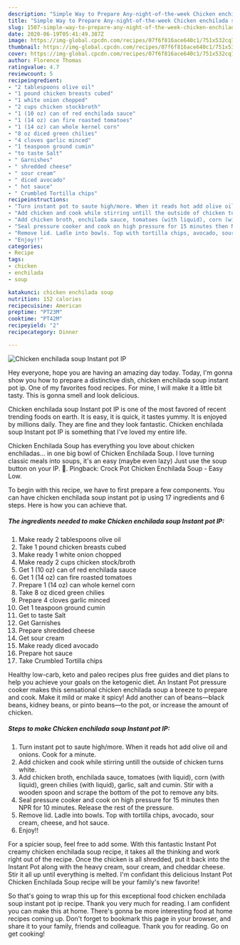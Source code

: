 ```yaml
---
description: "Simple Way to Prepare Any-night-of-the-week Chicken enchilada soup Instant pot IP"
title: "Simple Way to Prepare Any-night-of-the-week Chicken enchilada soup Instant pot IP"
slug: 1507-simple-way-to-prepare-any-night-of-the-week-chicken-enchilada-soup-instant-pot-ip
date: 2020-06-19T05:41:49.387Z
image: https://img-global.cpcdn.com/recipes/07f6f816ace640c1/751x532cq70/chicken-enchilada-soup-instant-pot-ip-recipe-main-photo.jpg
thumbnail: https://img-global.cpcdn.com/recipes/07f6f816ace640c1/751x532cq70/chicken-enchilada-soup-instant-pot-ip-recipe-main-photo.jpg
cover: https://img-global.cpcdn.com/recipes/07f6f816ace640c1/751x532cq70/chicken-enchilada-soup-instant-pot-ip-recipe-main-photo.jpg
author: Florence Thomas
ratingvalue: 4.7
reviewcount: 5
recipeingredient:
- "2 tablespoons olive oil"
- "1 pound chicken breasts cubed"
- "1 white onion chopped"
- "2 cups chicken stockbroth"
- "1 (10 oz) can of red enchilada sauce"
- "1 (14 oz) can fire roasted tomatoes"
- "1 (14 oz) can whole kernel corn"
- "8 oz diced green chilies"
- "4 cloves garlic minced"
- "1 teaspoon ground cumin"
- "to taste Salt"
- " Garnishes"
- " shredded cheese"
- " sour cream"
- " diced avocado"
- " hot sauce"
- " Crumbled Tortilla chips"
recipeinstructions:
- "Turn instant pot to saute high/more. When it reads hot add olive oil and onions. Cook for a minute."
- "Add chicken and cook while stirring untill the outside of chicken turns white."
- "Add chicken broth, enchilada sauce, tomatoes (with liquid), corn (with liquid), green chilies (with liquid), garlic, salt and cumin. Stir with a wooden spoon and scrape the bottom of the pot to remove any bits."
- "Seal pressure cooker and cook on high pressure for 15 minutes then NPR for 10 minutes. Release the rest of the pressure."
- "Remove lid. Ladle into bowls. Top with tortilla chips, avocado, sour cream, cheese, and hot sauce."
- "Enjoy!!"
categories:
- Recipe
tags:
- chicken
- enchilada
- soup

katakunci: chicken enchilada soup 
nutrition: 152 calories
recipecuisine: American
preptime: "PT23M"
cooktime: "PT42M"
recipeyield: "2"
recipecategory: Dinner

---
```



![Chicken enchilada soup Instant pot IP](https://img-global.cpcdn.com/recipes/07f6f816ace640c1/751x532cq70/chicken-enchilada-soup-instant-pot-ip-recipe-main-photo.jpg)

Hey everyone, hope you are having an amazing day today. Today, I'm gonna show you how to prepare a distinctive dish, chicken enchilada soup instant pot ip. One of my favorites food recipes. For mine, I will make it a little bit tasty. This is gonna smell and look delicious.

Chicken enchilada soup Instant pot IP is one of the most favored of recent trending foods on earth. It is easy, it is quick, it tastes yummy. It is enjoyed by millions daily. They are fine and they look fantastic. Chicken enchilada soup Instant pot IP is something that I've loved my entire life.

Chicken Enchilada Soup has everything you love about chicken enchiladas… in one big bowl of Chicken Enchilada Soup. I love turning classic meals into soups, it&#39;s an easy (maybe even lazy) Just use the soup button on your IP. 🙂. Pingback: Crock Pot Chicken Enchilada Soup - Easy Low.


To begin with this recipe, we have to first prepare a few components. You can have chicken enchilada soup instant pot ip using 17 ingredients and 6 steps. Here is how you can achieve that.

<!--inarticleads1-->

##### The ingredients needed to make Chicken enchilada soup Instant pot IP:

1. Make ready 2 tablespoons olive oil
1. Take 1 pound chicken breasts cubed
1. Make ready 1 white onion chopped
1. Make ready 2 cups chicken stock/broth
1. Get 1 (10 oz) can of red enchilada sauce
1. Get 1 (14 oz) can fire roasted tomatoes
1. Prepare 1 (14 oz) can whole kernel corn
1. Take 8 oz diced green chilies
1. Prepare 4 cloves garlic minced
1. Get 1 teaspoon ground cumin
1. Get to taste Salt
1. Get  Garnishes
1. Prepare  shredded cheese
1. Get  sour cream
1. Make ready  diced avocado
1. Prepare  hot sauce
1. Take  Crumbled Tortilla chips


Healthy low-carb, keto and paleo recipes plus free guides and diet plans to help you achieve your goals on the ketogenic diet. An Instant Pot pressure cooker makes this sensational chicken enchilada soup a breeze to prepare and cook. Make it mild or make it spicy! Add another can of beans—black beans, kidney beans, or pinto beans—to the pot, or increase the amount of chicken. 

<!--inarticleads2-->

##### Steps to make Chicken enchilada soup Instant pot IP:

1. Turn instant pot to saute high/more. When it reads hot add olive oil and onions. Cook for a minute.
1. Add chicken and cook while stirring untill the outside of chicken turns white.
1. Add chicken broth, enchilada sauce, tomatoes (with liquid), corn (with liquid), green chilies (with liquid), garlic, salt and cumin. Stir with a wooden spoon and scrape the bottom of the pot to remove any bits.
1. Seal pressure cooker and cook on high pressure for 15 minutes then NPR for 10 minutes. Release the rest of the pressure.
1. Remove lid. Ladle into bowls. Top with tortilla chips, avocado, sour cream, cheese, and hot sauce.
1. Enjoy!!


For a spicier soup, feel free to add some. With this fantastic Instant Pot creamy chicken enchilada soup recipe, it takes all the thinking and work right out of the recipe. Once the chicken is all shredded, put it back into the Instant Pot along with the heavy cream, sour cream, and cheddar cheese. Stir it all up until everything is melted. I&#39;m confidant this delicious Instant Pot Chicken Enchilada Soup recipe will be your family&#39;s new favorite! 

So that's going to wrap this up for this exceptional food chicken enchilada soup instant pot ip recipe. Thank you very much for reading. I am confident you can make this at home. There's gonna be more interesting food at home recipes coming up. Don't forget to bookmark this page in your browser, and share it to your family, friends and colleague. Thank you for reading. Go on get cooking!

